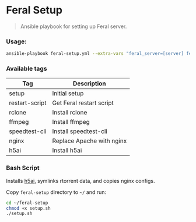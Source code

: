 # Feral Setup

> Ansible playbook for setting up Feral server.

### Usage:

```sh
ansible-playbook feral-setup.yml --extra-vars "feral_server=[server] feral_username=[username]" --tags "tag1[,tag2...]"
```

### Available tags

| Tag  					  | Description		            |
| --------------- | ------------------------- |
| setup  				  | Initial setup             |
| restart-script  | Get Feral restart script  |
| rclone          | Install rclone            |
| ffmpeg          | Install ffmpeg            |
| speedtest-cli   | Install speedtest-cli		  |
| nginx           | Replace Apache with nginx |
| h5ai            | Install h5ai        		  |

### Bash Script

Installs [h5ai](https://larsjung.de/h5ai/), symlinks rtorrent data, and copies nginx configs.

Copy `feral-setup` directory to `~/` and run:

```bash
cd ~/feral-setup
chmod +x setup.sh
./setup.sh
```
